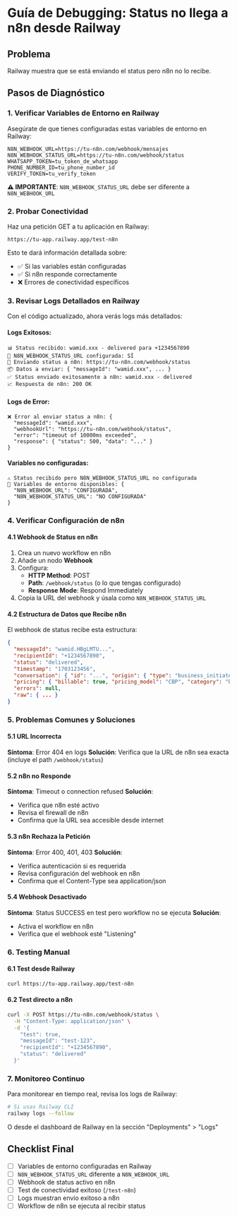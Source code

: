 # Guía de Debugging: Status no llega a n8n desde Railway

## Problema
Railway muestra que se está enviando el status pero n8n no lo recibe.

## Pasos de Diagnóstico

### 1. Verificar Variables de Entorno en Railway

Asegúrate de que tienes configuradas estas variables de entorno en Railway:

```
N8N_WEBHOOK_URL=https://tu-n8n.com/webhook/mensajes
N8N_WEBHOOK_STATUS_URL=https://tu-n8n.com/webhook/status
WHATSAPP_TOKEN=tu_token_de_whatsapp
PHONE_NUMBER_ID=tu_phone_number_id
VERIFY_TOKEN=tu_verify_token
```

**⚠️ IMPORTANTE**: `N8N_WEBHOOK_STATUS_URL` debe ser diferente a `N8N_WEBHOOK_URL`

### 2. Probar Conectividad

Haz una petición GET a tu aplicación en Railway:

```
https://tu-app.railway.app/test-n8n
```

Esto te dará información detallada sobre:
- ✅ Si las variables están configuradas
- ✅ Si n8n responde correctamente
- ❌ Errores de conectividad específicos

### 3. Revisar Logs Detallados en Railway

Con el código actualizado, ahora verás logs más detallados:

#### Logs Exitosos:
```
📊 Status recibido: wamid.xxx - delivered para +1234567890
🔗 N8N_WEBHOOK_STATUS_URL configurada: SÍ
🚀 Enviando status a n8n: https://tu-n8n.com/webhook/status
📦 Datos a enviar: { "messageId": "wamid.xxx", ... }
✅ Status enviado exitosamente a n8n: wamid.xxx - delivered
📈 Respuesta de n8n: 200 OK
```

#### Logs de Error:
```
❌ Error al enviar status a n8n: {
  "messageId": "wamid.xxx",
  "webhookUrl": "https://tu-n8n.com/webhook/status",
  "error": "timeout of 10000ms exceeded",
  "response": { "status": 500, "data": "..." }
}
```

#### Variables no configuradas:
```
⚠️ Status recibido pero N8N_WEBHOOK_STATUS_URL no configurada
🔧 Variables de entorno disponibles: {
  "N8N_WEBHOOK_URL": "CONFIGURADA",
  "N8N_WEBHOOK_STATUS_URL": "NO CONFIGURADA"
}
```

### 4. Verificar Configuración de n8n

#### 4.1 Webhook de Status en n8n

1. Crea un nuevo workflow en n8n
2. Añade un nodo **Webhook**
3. Configura:
   - **HTTP Method**: POST
   - **Path**: `/webhook/status` (o lo que tengas configurado)
   - **Response Mode**: Respond Immediately
4. Copia la URL del webhook y úsala como `N8N_WEBHOOK_STATUS_URL`

#### 4.2 Estructura de Datos que Recibe n8n

El webhook de status recibe esta estructura:

```json
{
  "messageId": "wamid.HBgLMTU...",
  "recipientId": "+1234567890",
  "status": "delivered",
  "timestamp": "1703123456",
  "conversation": { "id": "...", "origin": { "type": "business_initiated" } },
  "pricing": { "billable": true, "pricing_model": "CBP", "category": "business_initiated" },
  "errors": null,
  "raw": { ... }
}
```

### 5. Problemas Comunes y Soluciones

#### 5.1 URL Incorrecta
**Síntoma**: Error 404 en logs
**Solución**: Verifica que la URL de n8n sea exacta (incluye el path `/webhook/status`)

#### 5.2 n8n no Responde
**Síntoma**: Timeout o connection refused
**Solución**: 
- Verifica que n8n esté activo
- Revisa el firewall de n8n
- Confirma que la URL sea accesible desde internet

#### 5.3 n8n Rechaza la Petición
**Síntoma**: Error 400, 401, 403
**Solución**:
- Verifica autenticación si es requerida
- Revisa configuración del webhook en n8n
- Confirma que el Content-Type sea application/json

#### 5.4 Webhook Desactivado
**Síntoma**: Status SUCCESS en test pero workflow no se ejecuta
**Solución**:
- Activa el workflow en n8n
- Verifica que el webhook esté "Listening"

### 6. Testing Manual

#### 6.1 Test desde Railway
```bash
curl https://tu-app.railway.app/test-n8n
```

#### 6.2 Test directo a n8n
```bash
curl -X POST https://tu-n8n.com/webhook/status \
  -H "Content-Type: application/json" \
  -d '{
    "test": true,
    "messageId": "test-123",
    "recipientId": "+1234567890",
    "status": "delivered"
  }'
```

### 7. Monitoreo Continuo

Para monitorear en tiempo real, revisa los logs de Railway:

```bash
# Si usas Railway CLI
railway logs --follow
```

O desde el dashboard de Railway en la sección "Deployments" > "Logs"

## Checklist Final

- [ ] Variables de entorno configuradas en Railway
- [ ] `N8N_WEBHOOK_STATUS_URL` diferente a `N8N_WEBHOOK_URL`
- [ ] Webhook de status activo en n8n
- [ ] Test de conectividad exitoso (`/test-n8n`)
- [ ] Logs muestran envío exitoso a n8n
- [ ] Workflow de n8n se ejecuta al recibir status 
